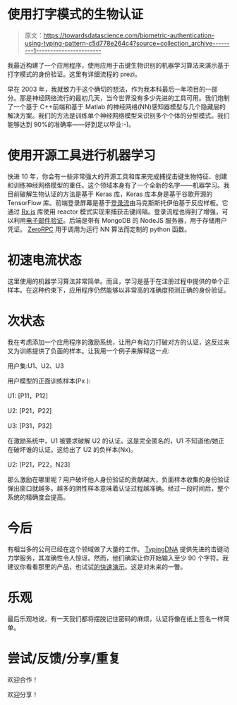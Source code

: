 # 使用打字模式的生物认证

> 原文：<https://towardsdatascience.com/biometric-authentication-using-typing-pattern-c5d778e264c4?source=collection_archive---------1----------------------->

我最近构建了一个应用程序，使用应用于击键生物识别的机器学习算法来演示基于打字模式的身份验证。这里有详细流程的 prezi。

早在 2003 年，我就致力于这个确切的想法，作为我本科最后一年项目的一部分。那是神经网络流行的最初几天，当今世界没有多少先进的工具可用。我们炮制了一个基于 C++前端和基于 Matlab 的神经网络(NN)感知器模型与几个隐藏层的解决方案。我们的方法是训练单个神经网络模型来识别多个个体的分型模式。我们能够达到 90%的准确率——好到足以毕业:-)。

# 使用开源工具进行机器学习

快进 10 年，你会有一些非常强大的开源工具和库来完成捕捉击键生物特征、创建和训练神经网络模型的重任。这个领域本身有了一个全新的名字——机器学习。我目前破解生物认证的方法是基于 Keras 库，Keras 库本身是基于谷歌开源的 TensorFlow 库。前端登录屏幕是基于[登录流](https://github.com/mxstbr/login-flow)由马克斯斯托伊伯基于反应样板。它通过 [Rx.js](https://github.com/ReactiveX/rxjs) 库使用 reactor 模式实现来捕获击键间隔。登录流程也得到了增强，可以利用[电子邮件验证](https://github.com/whitef0x0/node-email-verification)。后端是带有 MongoDB 的 NodeJS 服务器，用于存储用户凭证。 [ZeroRPC](http://www.zerorpc.io/) 用于调用为运行 NN 算法而定制的 python 函数。

# 初速电流状态

这里使用的机器学习算法非常简单。而且，学习是基于在注册过程中提供的单个正样本。在这种约束下，应用程序仍然能够以非常高的准确度预测正确的身份验证。

# 次状态

我在考虑添加一个应用程序的激励系统，让用户有动力打破对方的认证，这反过来又为训练提供了负面的样本。让我用一个例子来解释这一点:

用户集:U1、U2、U3

用户模型的正面训练样本(Px ):

U1: [P11，P12]

U2: [P21，P22]

U3: [P31，P32]

在激励系统中，U1 被要求破解 U2 的认证。这是完全匿名的，U1 不知道他/她正在破坏谁的认证。这给出了 U2 的负样本(Nx)。

U2: [P21，P22，N23]

那么激励在哪里呢？用户破坏他人身份验证的贡献越大，负面样本收集的身份验证弹出窗口就越多。越多的阴性样本意味着认证过程越准确。经过一段时间后，整个系统的精确度会提高。

# 今后

有相当多的公司已经在这个领域做了大量的工作。 [TypingDNA](http://typingdna.com/) 提供先进的击键动力学服务，其准确性令人惊讶。然而，他们确实让你开始输入至少 90 个字符。我建议你看看那里的产品，也试试[的快速演示](http://typingdna.com/demo-api.html)。这是对未来的一瞥。

# 乐观

最后乐观地说，有一天我们都将摆脱记住密码的麻烦，认证将像在纸上签名一样简单。

# **尝试/反馈/分享/重复**

欢迎合作！

欢迎分享！